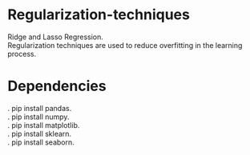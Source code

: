 # Regularization-techniques
Ridge and Lasso Regression.          
Regularization techniques are used to reduce overfitting in the learning process.    

# Dependencies
. pip install pandas.       
. pip install numpy.         
. pip install matplotlib.           
. pip install sklearn.           
. pip install seaborn.         



